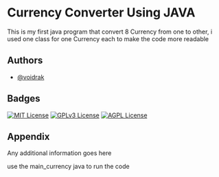 
# Currency Converter Using JAVA

This is my first java program that convert 8 Currency from one to other, i used one class for one Currency each to make the code more
readable 
## Authors

- [@voidrak](https://www.github.com/voidrak)


## Badges



[![MIT License](https://img.shields.io/badge/License-MIT-green.svg)](https://choosealicense.com/licenses/mit/)
[![GPLv3 License](https://img.shields.io/badge/License-GPL%20v3-yellow.svg)](https://opensource.org/licenses/)
[![AGPL License](https://img.shields.io/badge/license-AGPL-blue.svg)](http://www.gnu.org/licenses/agpl-3.0)


## Appendix

Any additional information goes here

use the main_currency java to run the code
